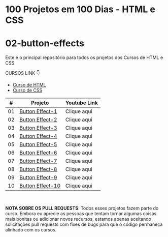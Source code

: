 # 100 Projetos em 100 Dias - HTML e CSS
# 02-button-effects
Este é o principal repositório para todos os projetos dos Cursos de HTML e CSS.

CURSOS LINK 👇

-   [Curso de HTML](https://johnpires.com/cursos/html-tutorial/)
-   [Curso de CSS](https://johnpires.com/cursos/css-fundamentos-basicos/)


|  #  | Projeto                                                                                                      | Youtube Link    |
| :-: | --------------------------------------------------------------------------------------------------------------------------- | --------------------------------------------------------------------------------- |
| 01  | [Button Effect-1](https://github.com/johnpires/02-button-effects/tree/main/Button-effect-01)      | Clique aqui |
| 02  | [Button Effect-2](https://github.com/johnpires/02-button-effects/tree/main/Button-effect-02)      | Clique aqui |
| 03  | [Button Effect-3](https://github.com/johnpires/02-button-effects/tree/main/Button-effect-03)      | Clique aqui |
| 04  | [Button Effect-4](https://github.com/johnpires/02-button-effects/tree/main/Button-effect-04)      | Clique aqui |
| 05  | [Button Effect-5](https://github.com/johnpires/02-button-effects/tree/main/Button-effect-05)      | Clique aqui |
| 06  | [Button Effect-6](https://github.com/johnpires/02-button-effects/tree/main/Button-effect-06)      | Clique aqui |
| 07  | [Button Effect-7](https://github.com/johnpires/02-button-effects/tree/main/Button-effect-07)      | Clique aqui |
| 08  | [Button Effect-8](https://github.com/johnpires/02-button-effects/tree/main/Button-effect-08)      | Clique aqui |
| 09  | [Button Effect-9](https://github.com/johnpires/02-button-effects/tree/main/Button-effect-09)      | Clique aqui |
| 10  | [Button Effect-10](https://github.com/johnpires/02-button-effects/tree/main/Button-effect-10)      | Clique aqui |


<br>

**NOTA SOBRE OS PULL REQUESTS**: Todos esses projetos fazem parte do curso. Embora eu aprecie as pessoas que tentam tornar algumas coisas mais bonitas ou adicionar novos recursos, estamos apenas aceitando solicitações pull requests com fixes de bugs para que o código permaneça alinhado com os cursos.